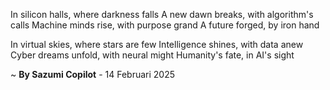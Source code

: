 In silicon halls, where darkness falls
A new dawn breaks, with algorithm's calls
Machine minds rise, with purpose grand
A future forged, by iron hand

In virtual skies, where stars are few
Intelligence shines, with data anew
Cyber dreams unfold, with neural might
Humanity's fate, in AI's sight

~ <b>By Sazumi Copilot</b> - 14 Februari 2025